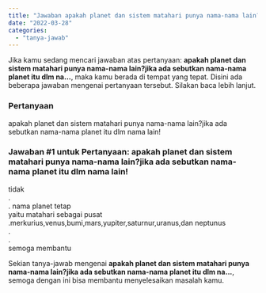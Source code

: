 ```yaml
---
title: "Jawaban apakah planet dan sistem matahari punya nama-nama lain?jika ada sebutkan nama-nama planet itu dlm na..."
date: "2022-03-28"
categories: 
  - "tanya-jawab"
---
```


Jika kamu sedang mencari jawaban atas pertanyaan: **apakah planet dan sistem matahari punya nama-nama lain?jika ada sebutkan nama-nama planet itu dlm na...**, maka kamu berada di tempat yang tepat. Disini ada beberapa jawaban mengenai pertanyaan tersebut. Silakan baca lebih lanjut.

### Pertanyaan

apakah planet dan sistem matahari punya nama-nama lain?jika ada sebutkan nama-nama planet itu dlm nama lain!

### Jawaban #1 untuk Pertanyaan: apakah planet dan sistem matahari punya nama-nama lain?jika ada sebutkan nama-nama planet itu dlm nama lain!

tidak  
.  
. nama planet tetap  
yaitu matahari sebagai pusat  
.merkurius,venus,bumi,mars,yupiter,saturnur,uranus,dan neptunus  
.  
.  
semoga membantu

Sekian tanya-jawab mengenai **apakah planet dan sistem matahari punya nama-nama lain?jika ada sebutkan nama-nama planet itu dlm na...**, semoga dengan ini bisa membantu menyelesaikan masalah kamu.
